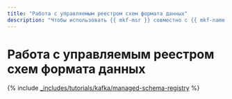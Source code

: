 ```yaml
---
title: "Работа с управляемым реестром схем формата данных"
description: "Чтобы использовать {{ mkf-msr }} совместно с {{ mkf-name }}, создайте скрипты производителя и потребителя на локальной машине и проверьте правильность работы {{ mkf-msr }}."
---
```


# Работа с управляемым реестром схем формата данных

{% include [_includes/tutorials/kafka/managed-schema-registry](../../_tutorials/kafka/kafka-managed-schema-registry.md) %}
